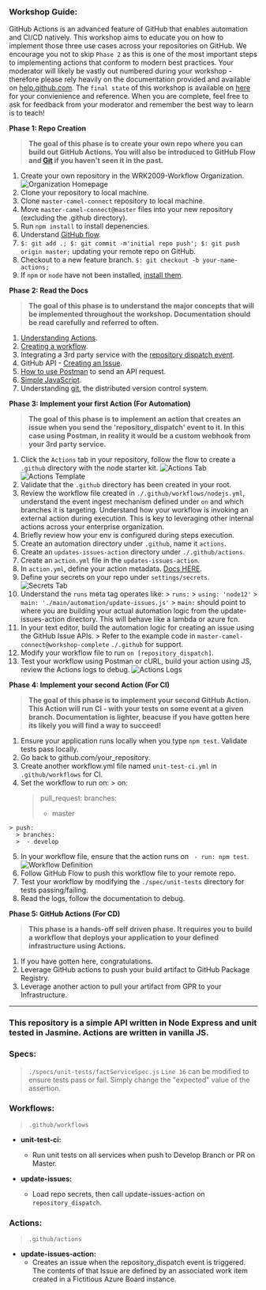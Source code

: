 ### Workshop Guide:

GitHub Actions is an advanced feature of GitHub that enables automation and CI/CD natively. This workshop aims to educate you on how to implement those three use cases across your repositories on GitHub. We encourage you not to skip `Phase 2` as this is one of the most important steps to implementing actions that conform to modern best practices. Your moderator will likely be vastly out numbered during your workshop - therefore please rely heavily on the documentation provided and available on [help.github.com](https://help.github.com/en). The `final state` of this workshop is available on [here](https://github.com/WRK2009-Workflow/master-camel-connect/tree/workshop-complete/.github) for your convienience and reference. When you are complete, feel free to ask for feedback from your moderator and remember the best way to learn is to teach!

**Phase 1: Repo Creation**
  > **The goal of this phase is to create your own repo where you can build out GitHub Actions. You will also be introduced to GitHub Flow and [Git](https://git-scm.com/book/en/v2/Getting-Started-What-is-Git%3F) if you haven't seen it in the past.**
  1. Create your own repository in the WRK2009-Workflow Organization.
    ![Organization Homepage](/images/newrepo.png)
  2. Clone your repository to local machine.
  3. Clone `master-camel-connect` repository to local machine.
  4. Move `master-camel-connect@master` files into your new repository (excluding the .github directory).
  5. Run `npm install` to install depenencies.
  6. Understand [GitHub flow](https://guides.github.com/introduction/flow/).
  7. `$: git add .; $: git commit -m'initial repo push'; $: git push origin master;` updating your remote repo on GitHub.
  8. Checkout to a new feature branch. `$: git checkout -b your-name-actions;`
  9. If `npm` or `node` have not been installed, [install them](https://www.guru99.com/download-install-node-js.html).
    

**Phase 2: Read the Docs**
  > **The goal of this phase is to understand the major concepts that will be implemented throughout the workshop. Documentation should be read carefully and referred to often.**
  1. [Understanding Actions](https://help.github.com/en/github/automating-your-workflow-with-github-actions/about-github-actions#core-concepts-for-github-actions).
  2. [Creating a workflow](https://help.github.com/en/github/automating-your-workflow-with-github-actions/configuring-a-workflow).
  3. Integrating a 3rd party service with the [repository dispatch event](https://developer.github.com/v3/repos/#create-a-repository-dispatch-event).
  4. GitHub API - [Creating an Issue](https://developer.github.com/v3/issues/).
  5. [How to use Postman](https://learning.getpostman.com/getting-started/) to send an API request.
  6. [Simple JavaScript](https://www.w3schools.com/js/js_examples.asp).
  7. Understanding [git](https://git-scm.com/book/en/v2/Getting-Started-What-is-Git%3F), the distributed version control system. 
  
**Phase 3: Implement your first Action (For Automation)**
  > **The goal of this phase is to implement an action that creates an issue when you send the 'repository_dispatch' event to it. In this case using Postman, in reality it would be a custom webhook from your 3rd party service.**
  1. Click the `Actions` tab in your repository, follow the flow to create a `.github` directory with the node starter kit.
  ![Actions Tab](/images/actiontab.png)
  ![Actions Template](/images/actiontemplate.png)
  2. Validate that the `.github` directory has been created in your root.
  3. Review the workflow file created in `./.github/workflows/nodejs.yml`, understand the event ingest mechanism defined under `on` and which branches it is targeting. Understand how your workflow is invoking an external action during execution. This is key to leveraging other internal actions across your enterprise organization.
  4. Briefly review how your env is configured during steps execution.
  5. Create an automation directory under `.github`, name it `actions`.
  6. Create an `updates-issues-action` directory under `./.github/actions`.
  7. Create an `action.yml` file in the `updates-issues-action`.
  8. In `action.yml`, define your action metadata. [Docs HERE](https://help.github.com/en/github/automating-your-workflow-with-github-actions/metadata-syntax-for-github-actions).
  9. Define your secrets on your repo under `settings/secrets`.
  ![Secrets Tab](/images/secrets.png)
  10. Understand the `runs` meta tag operates like:
    > `runs:`
    > `using: 'node12'`
    > `main: './main/automation/update-issues.js'`
    > `main:` should point to where you are building your actual automation logic from the update-issues-action directory. This will behave like a lambda or azure fcn.
  11. In your text editor, build the automation logic for creating an issue using the GitHub Issue APIs.
    > Refer to the example code in `master-camel-connect@workshop-complete` `./.github` for support.
  12. Modify your workflow file to run `on [repository_dispatch]`.
  13. Test your workflow using Postman or cURL, build your action using JS, review the Actions logs to debug.
  ![Actions Logs](/images/actionlogs.png)

**Phase 4: Implement your second Action (For CI)**
  > **The goal of this phase is to implement your second GitHub Action. This Action will run CI - with your tests on some event at a given branch. Documentation is lighter, beacuse if you have gotten here its likely you will find a way to succeed!**
  1. Ensure your application runs locally when you type `npm test`. Validate tests pass locally.
  2. Go back to github.com/your_repository.
  3. Create another workflow.yml file named `unit-test-ci.yml` in `.github/workflows` for CI.
  4. Set the workflow to run on:
    > on: 
      > pull_request:
        > branches:	
        > - master	

    > push:	
      > branches:	
      >  - develop
  5. In your workflow file, ensure that the action runs on ` - run: npm test`.
  ![Workflow Definition](/images/workflow.png)
  6. Follow GitHub Flow to push this workflow file to your remote repo.
  7. Test your workflow by modifying the `./spec/unit-tests` directory for tests passing/failing.
  8. Read the logs, follow the documentation to debug.

**Phase 5: GitHub Actions (For CD)**
  > **This phase is a hands-off self driven phase. It requires you to build a workflow that deploys your application to your defined infrastructure using Actions.**
  1. If you have gotten here, congratulations. 
  2. Leverage GitHub actions to push your build artifact to GitHub Package Registry.
  3. Leverage another action to pull your artifact from GPR to your Infrastructure. 

-------

### This repository is a simple API written in Node Express and unit tested in Jasmine. Actions are written in vanilla JS.

### Specs:
> `./specs/unit-tests/factServiceSpec.js`
> `Line 16` can be modified to ensure tests pass or fail. Simply change the "expected" value of the assertion. 

### Workflows:
> `.github/workflows`

- **unit-test-ci:**
  - Run unit tests on all services when push to Develop Branch or PR on Master.

- **update-issues:**
  - Load repo secrets, then call update-issues-action on `repository_dispatch`.

### Actions:
> `.github/actions`

- **update-issues-action:**
  - Creates an issue when the repository_dispatch event is triggered. The contents of that Issue are defined by an associated work item created in a Fictitious Azure Board instance.

